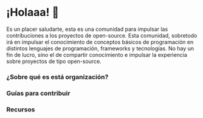 # ¡Holaaa! 👋

Es un placer saludarte, esta es una comunidad para impulsar las contribuciones a los proyectos de open-source. Esta comunidad, sobretodo irá en impulsar el conocimiento de conceptos básicos de programación en distintos lenguajes de programación, frameworks y tecnologías. No hay un fin de lucro, sino el de compartir conocimiento e impulsar la experiencia sobre proyectos de tipo open-source.

### ¿Sobre qué es está organización?

### Guías para contribuir

### Recursos 



<!--

**Here are some ideas to get you started:**

🙋‍♀️ A short introduction - what is your organization all about?
🌈 Contribution guidelines - how can the community get involved?
👩‍💻 Useful resources - where can the community find your docs? Is there anything else the community should know?
🍿 Fun facts - what does your team eat for breakfast?
🧙 Remember, you can do mighty things with the power of [Markdown](https://docs.github.com/github/writing-on-github/getting-started-with-writing-and-formatting-on-github/basic-writing-and-formatting-syntax)
-->
